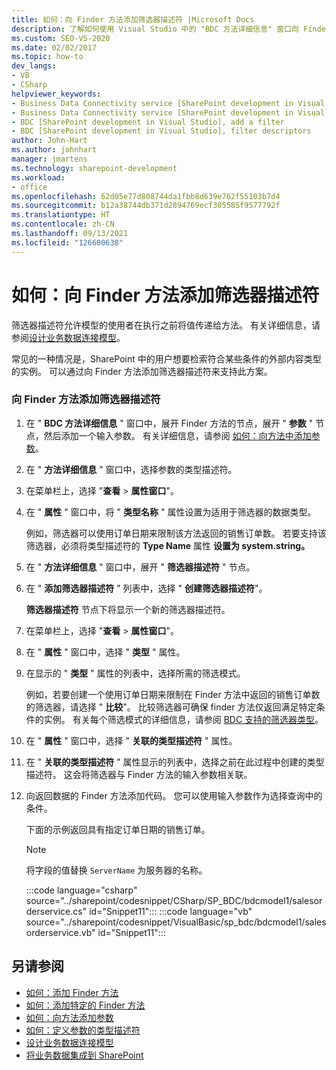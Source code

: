 ```yaml
---
title: 如何：向 Finder 方法添加筛选器描述符 |Microsoft Docs
description: 了解如何使用 Visual Studio 中的 "BDC 方法详细信息" 窗口向 Finder 方法添加筛选器描述符。
ms.custom: SEO-VS-2020
ms.date: 02/02/2017
ms.topic: how-to
dev_langs:
- VB
- CSharp
helpviewer_keywords:
- Business Data Connectivity service [SharePoint development in Visual Studio], filter descriptors
- Business Data Connectivity service [SharePoint development in Visual Studio], add a filter
- BDC [SharePoint development in Visual Studio], add a filter
- BDC [SharePoint development in Visual Studio], filter descriptors
author: John-Hart
ms.author: johnhart
manager: jmartens
ms.technology: sharepoint-development
ms.workload:
- office
ms.openlocfilehash: 62d05e77d808744da1fbb8d639e762f55103b7d4
ms.sourcegitcommit: b12a38744db371d2894769ecf305585f9577792f
ms.translationtype: HT
ms.contentlocale: zh-CN
ms.lasthandoff: 09/13/2021
ms.locfileid: "126600638"
---
```

# <a name="how-to-add-a-filter-descriptor-to-a-finder-method"></a>如何：向 Finder 方法添加筛选器描述符
  筛选器描述符允许模型的使用者在执行之前将值传递给方法。 有关详细信息，请参阅[设计业务数据连接模型](../sharepoint/designing-a-business-data-connectivity-model.md)。

 常见的一种情况是，SharePoint 中的用户想要检索符合某些条件的外部内容类型的实例。 可以通过向 Finder 方法添加筛选器描述符来支持此方案。

### <a name="to-add-a-filter-descriptor-to-a-finder-method"></a>向 Finder 方法添加筛选器描述符

1. 在 " **BDC 方法详细信息** " 窗口中，展开 Finder 方法的节点，展开 " **参数** " 节点，然后添加一个输入参数。 有关详细信息，请参阅 [如何：向方法中添加参数](../sharepoint/how-to-add-a-parameter-to-a-method.md)。

2. 在 " **方法详细信息** " 窗口中，选择参数的类型描述符。

3. 在菜单栏上，选择 "**查看**  >  **属性窗口**"。

4. 在 " **属性** " 窗口中，将 " **类型名称** " 属性设置为适用于筛选器的数据类型。

     例如，筛选器可以使用订单日期来限制该方法返回的销售订单数。 若要支持该筛选器，必须将类型描述符的 **Type Name** 属性 **设置为 system.string。**

5. 在 " **方法详细信息** " 窗口中，展开 " **筛选器描述符** " 节点。

6. 在 " **添加筛选器描述符** " 列表中，选择 " **创建筛选器描述符**"。

     **筛选器描述符** 节点下将显示一个新的筛选器描述符。

7. 在菜单栏上，选择 "**查看**  >  **属性窗口**"。

8. 在 " **属性** " 窗口中，选择 " **类型** " 属性。

9. 在显示的 " **类型** " 属性的列表中，选择所需的筛选模式。

     例如，若要创建一个使用订单日期来限制在 Finder 方法中返回的销售订单数的筛选器，请选择 " **比较**"。 比较筛选器可确保 finder 方法仅返回满足特定条件的实例。 有关每个筛选模式的详细信息，请参阅 [BDC 支持的筛选器类型](/previous-versions/office/developer/sharepoint-2010/ee556392(v=office.14))。

10. 在 " **属性** " 窗口中，选择 " **关联的类型描述符** " 属性。

11. 在 " **关联的类型描述符** " 属性显示的列表中，选择之前在此过程中创建的类型描述符。 这会将筛选器与 Finder 方法的输入参数相关联。

12. 向返回数据的 Finder 方法添加代码。 您可以使用输入参数作为选择查询中的条件。

     下面的示例返回具有指定订单日期的销售订单。

    > [!NOTE]
    > 将字段的值替换 `ServerName` 为服务器的名称。

     :::code language="csharp" source="../sharepoint/codesnippet/CSharp/SP_BDC/bdcmodel1/salesorderservice.cs" id="Snippet11":::
     :::code language="vb" source="../sharepoint/codesnippet/VisualBasic/sp_bdc/bdcmodel1/salesorderservice.vb" id="Snippet11":::

## <a name="see-also"></a>另请参阅
- [如何：添加 Finder 方法](../sharepoint/how-to-add-a-finder-method.md)
- [如何：添加特定的 Finder 方法](../sharepoint/how-to-add-a-specific-finder-method.md)
- [如何：向方法添加参数](../sharepoint/how-to-add-a-parameter-to-a-method.md)
- [如何：定义参数的类型描述符](../sharepoint/how-to-define-the-type-descriptor-of-a-parameter.md)
- [设计业务数据连接模型](../sharepoint/designing-a-business-data-connectivity-model.md)
- [将业务数据集成到 SharePoint](../sharepoint/integrating-business-data-into-sharepoint.md)
